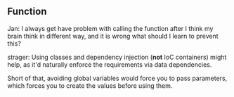 ## Function
Jan: I always get have problem with calling the function after
I think my brain think in different way, and it is wrong
what should I learn to prevent this?

strager: Using classes and dependency injection (**not** IoC containers)
might help, as it'd naturally enforce the requirements via
data dependencies.

Short of that, avoiding global variables would force you to
pass parameters, which forces you to create the values
before using them.

